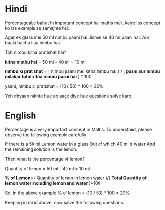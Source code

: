 # Hindi
Percentageabc bahut hi important concept hai maths mei.
Aaiye iss concept ko iss example se samajhte hai:

Agar ek glass mei 50 ml nimbu paani hai
Jismei se 40 ml paani hai.
Aur baaki bacha hua nimbu hai.

Toh nimbu kitna pratishat hai?

**kitna nimbu hai** = 50 ml - 40 ml = 10 ml

**nimbu ki pratishat** = ( nimbu paani mei kitna nimbu hai ) / ( **paani aur nimbu milakar total kitna nimbu paani hai** ) * 100

yaani,
    nimbu ki pratishat = (10 / 50) * 100 = 20%

Yeh dhyaan rakhte hue ab aage diye hue questions solve karo.

# English
Percentage is a very important concept in Maths.
To understand, please observe the following example carefully:

If there is a 50 ml Lemon water in a glass
Out of which 40 ml is water
And the remaining solution is the lemon.

Then what is the percentage of lemon?

Quantity of lemon = 50 ml - 40 ml = 10 ml

**% of Lemon**= ( Quantity of lemon in lemon water )/( **Total Quantity of lemon water including lemon and water** )*100

So, in the above example
    % of lemon = (10 / 50) * 100 = 20%

Keeping in mind above, now solve the following questions.